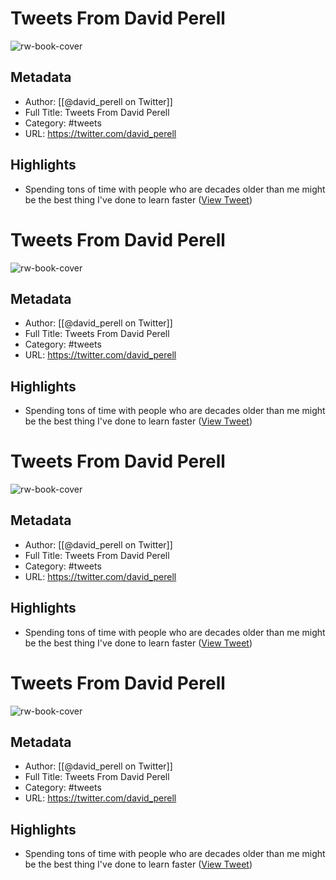 # Tweets From David Perell
![rw-book-cover](https://pbs.twimg.com/profile_images/1341406620107091968/Cxxf4Uf5.jpg)

## Metadata
- Author: [[@david_perell on Twitter]]
- Full Title: Tweets From David Perell
- Category: #tweets
- URL: https://twitter.com/david_perell

## Highlights
- Spending tons of time with people who are decades older than me might be the best thing I've done to learn faster ([View Tweet](https://twitter.com/david_perell/status/1434668436563574787))
# Tweets From David Perell

![rw-book-cover](https://pbs.twimg.com/profile_images/1341406620107091968/Cxxf4Uf5.jpg)

## Metadata
- Author: [[@david_perell on Twitter]]
- Full Title: Tweets From David Perell
- Category: #tweets
- URL: https://twitter.com/david_perell

## Highlights
- Spending tons of time with people who are decades older than me might be the best thing I've done to learn faster ([View Tweet](https://twitter.com/david_perell/status/1434668436563574787))
# Tweets From David Perell

![rw-book-cover](https://pbs.twimg.com/profile_images/1341406620107091968/Cxxf4Uf5.jpg)

## Metadata
- Author: [[@david_perell on Twitter]]
- Full Title: Tweets From David Perell
- Category: #tweets
- URL: https://twitter.com/david_perell

## Highlights
- Spending tons of time with people who are decades older than me might be the best thing I've done to learn faster ([View Tweet](https://twitter.com/david_perell/status/1434668436563574787))
# Tweets From David Perell

![rw-book-cover](https://pbs.twimg.com/profile_images/1341406620107091968/Cxxf4Uf5.jpg)

## Metadata
- Author: [[@david_perell on Twitter]]
- Full Title: Tweets From David Perell
- Category: #tweets
- URL: https://twitter.com/david_perell

## Highlights
- Spending tons of time with people who are decades older than me might be the best thing I've done to learn faster ([View Tweet](https://twitter.com/david_perell/status/1434668436563574787))
